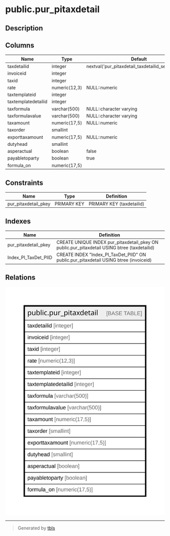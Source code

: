 # public.pur_pitaxdetail

## Description

## Columns

| Name | Type | Default | Nullable | Children | Parents | Comment |
| ---- | ---- | ------- | -------- | -------- | ------- | ------- |
| taxdetailid | integer | nextval('pur_pitaxdetail_taxdetailid_seq'::regclass) | false |  |  |  |
| invoiceid | integer |  | true |  |  |  |
| taxid | integer |  | true |  |  |  |
| rate | numeric(12,3) | NULL::numeric | true |  |  |  |
| taxtemplateid | integer |  | true |  |  |  |
| taxtemplatedetailid | integer |  | true |  |  |  |
| taxformula | varchar(500) | NULL::character varying | true |  |  |  |
| taxformulavalue | varchar(500) | NULL::character varying | true |  |  |  |
| taxamount | numeric(17,5) | NULL::numeric | true |  |  |  |
| taxorder | smallint |  | true |  |  |  |
| exporttaxamount | numeric(17,5) | NULL::numeric | true |  |  |  |
| dutyhead | smallint |  | true |  |  |  |
| asperactual | boolean | false | true |  |  |  |
| payabletoparty | boolean | true | true |  |  |  |
| formula_on | numeric(17,5) |  | true |  |  |  |

## Constraints

| Name | Type | Definition |
| ---- | ---- | ---------- |
| pur_pitaxdetail_pkey | PRIMARY KEY | PRIMARY KEY (taxdetailid) |

## Indexes

| Name | Definition |
| ---- | ---------- |
| pur_pitaxdetail_pkey | CREATE UNIQUE INDEX pur_pitaxdetail_pkey ON public.pur_pitaxdetail USING btree (taxdetailid) |
| Index_PI_TaxDet_PIID | CREATE INDEX "Index_PI_TaxDet_PIID" ON public.pur_pitaxdetail USING btree (invoiceid) |

## Relations

![er](public.pur_pitaxdetail.svg)

---

> Generated by [tbls](https://github.com/k1LoW/tbls)
